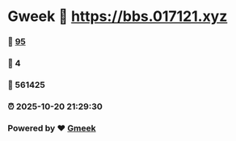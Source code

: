 # Gweek :link: https://bbs.017121.xyz 
### :page_facing_up: [95](https://bbs.017121.xyz/tag.html) 
### :speech_balloon: 4 
### :hibiscus: 561425 
### :alarm_clock: 2025-10-20 21:29:30 
### Powered by :heart: [Gmeek](https://github.com/Meekdai/Gmeek)
